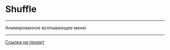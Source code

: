 # Shuffle

----
Анимированное всплывающее меню

----
[Ссылка на проект](https://alex-andreev-webme.github.io/menu/)